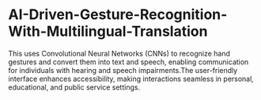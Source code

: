 # AI-Driven-Gesture-Recognition-With-Multilingual-Translation
This uses Convolutional Neural Networks (CNNs) to recognize hand gestures and convert them into text and speech, enabling communication for individuals with hearing and speech impairments.The user-friendly interface enhances accessibility, making interactions seamless in personal, educational, and public service settings.

